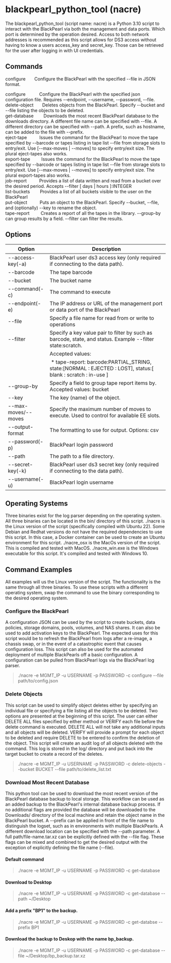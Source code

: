 # blackpearl_python_tool (nacre)
The blackpearl_python_tool (script name: nacre) is a Python 3.10 script to interact with the BlackPearl via both the management and data ports. Which port is determined by the operation desired. Access to both network addresses is recommended as this script allows for DS3 access without having to know a users access_key and secret_key. Those can be retrieved for the user after logging in with UI credentials.

## Commands  
configure&emsp;&emsp;Configure the BlackPearl with the specified --file in JSON format.

configure           Configure the BlackPearl with the specified json configuration file. Requires --endpoint, --username, --password, --file.  
delete-object       Deletes objects from the BlackPearl. Specify --bucket and --file listing the objects to be deleted.  
get-database        Downloads the most recent BlackPearl database to the downloads directory. A different file name can be specified with --file. A different directory can be specified with --path. A prefix, such as hostname, can be added to the file with --prefix.  
eject-tape          Issues the command for the BlackPearl to move the tape specified by --barcode or tapes listing in tape list --file from storage slots to entry/exit. Use [--max-moves | --moves] to specify entry/exit size. The plural eject-tapes also works.  
export-tape         Issues the command for the BlackPearl to move the tape specified by --barcode or tapes listing in tape list --file from storage slots to entry/exit. Use [--max-moves | --moves] to specify entry/exit size. The plural export-tapes also works.  
job-report          Provides a list of data written and read from a bucket over the desired period. Accepts --filter [ days | hours ]:INTEGER  
list-buckets        Provides a list of all buckets visible to the user on the BlackPearl  
put-object          Puts an object to the BlackPearl. Specify --bucket, --file, and (optionally) --key to rename the object.  
tape-report         Creates a report of all the tapes in the library. --group-by can group results by a field. --filter can filter the results. 


## Options 
| Option | Description |
| --- | --- |
| --access-key(-a) | BlackPearl user ds3 access key (only required if connecting to the data path). | 
| --barcode | The tape barcode |
| --bucket | The bucket name |
| --command(-c) | The command to execute |
| --endpoint(-e) | The IP address or URL of the management port or data port of the BlackPearl | 
| --file | Specify a file name for read from or write to operations | 
| --filter | Specify a key value pair to filter by such as barcode, state, and status. Example --filter state:scratch.  
 | Accepted values:  
 | * tape-report: barcode:PARTIAL_STRING, state:[NORMAL : EJECTED : LOST], status:[ blank : scratch : in-use ] |
| --group-by  | Specify a field to group tape report items by. Accepted values: bucket | 
| --key | The key (name) of the object. | 
| --max-moves/--moves | Specify the maximum number of moves to execute. Used to control for available EE slots. | 
| --output-format | The formatting to use for output. Options: csv | table | 
| --password(-p) | BlackPearl login password | 
| --path | The path to a file directory. | 
| --secret-key(-k) | BlackPearl user ds3 secret key (only required if connecting to the data path). |  
| --username(-u) | BlackPearl login username | 

## Operating Systems
Three binaries exist for the log parser depending on the operating system. All three binaries can be located in the bin/ directory of this script. ./nacre is the Linux version of the script (specifically compiled with Ubuntu 22). Some Debian and Redhat versions do not have the required dependencies to use this script. In this case, a Docker container can be used to create an Ubuntu environment for this script. ./nacre_osx is the MacOs version of the script. This is compiled and tested with MacOS. ./nacre_win.exe is the Windows executable for this script. It's compiled and tested with Windows 10. 

## Command Examples
All examples will us the Linux version of the script. The functionality is the same through all three binaries. To use these scripts with a different operating system, swap the command to use the binary corresponding to the desired operating system.

### Configure the BlackPearl
A configuration JSON can be used by the script to create buckets, data policies, storage domains, pools, volumes, and NAS shares. It can also be used to add activation keys to the BlackPearl. The expected uses for this script would be to refresh the BlackPearl from logs after a re-image, a chassis swap, or in the event of a catastrophic event that causes configuration loss. This script can also be used for the automated deployment of multiple BlackPearls off a basic configuration. A configuration can be pulled from BlackPearl logs via the BlackPearl log parser.
 
> ./nacre -e MGMT_IP -u USERNAME -p PASSWORD -c configure --file path/to/config.json

### Delete Objects
This script can be used to simplify object deletes either by specifying an individual file or specifying a file listing all the objects to be deleted. Two options are presented at the beginning of this script. The user can either DELETE ALL files specified by either method or VERIFY each file before the delete command is executed. DELETE ALL will not take any additional inputs and all objects will be deleted. VERIFY will provide a prompt for each object to be deleted and require DELETE to be entered to confirm the deletion of the object. This script will create an audit log of all objects deleted with the command. This log is stored in the log/ directory and put back into the target bucket to create a record of the deletes.

> ./nacre -e MGMT_IP -u USERNAME -p PASSWORD -c delete-objects --bucket BUCKET --file path/to/delete_list.txt

### Download Most Recent Database
This python tool can be used to download the most recent version of the BlackPearl database backup to local storage. This workflow can be used as an added backup to the BlackPearl's internal database backup process. If no additional flags are provided the database will be downloaded to the Downloads/ directory of the local machine and retain the object name in the BlackPearl bucket. A --prefix can be applied in front of the file name to distinguish the logset, such as in environments with multiple BlackPearls. A different download location can be specified with the --path parameter. A full path/file-name.tar.xz can be explicitly defined with the --file flag. These flags can be mixed and combined to get the desired output with the exception of explicitly defining the file name (--file).

#### Default command
> ./nacre -e MGMT_IP -u USERNAME -p PASSWORD -c get-database

#### Download to Desktop
> ./nacre -e MGMT_IP -u USERNAME -p PASSWORD -c get-database --path ~/Desktop

#### Add a prefix "BP1" to the backup.
> ./nacre -e MGMT_IP -u USERNAME -p PASSWORD -c get-databse --prefix BP1

#### Download the backup to Deskop with the name bp_backup.
> ./nacre -e MGMT_IP -u USERNAME -p PASSWORD -c get-database --file ~/Desktop/bp_backup.tar.xz


